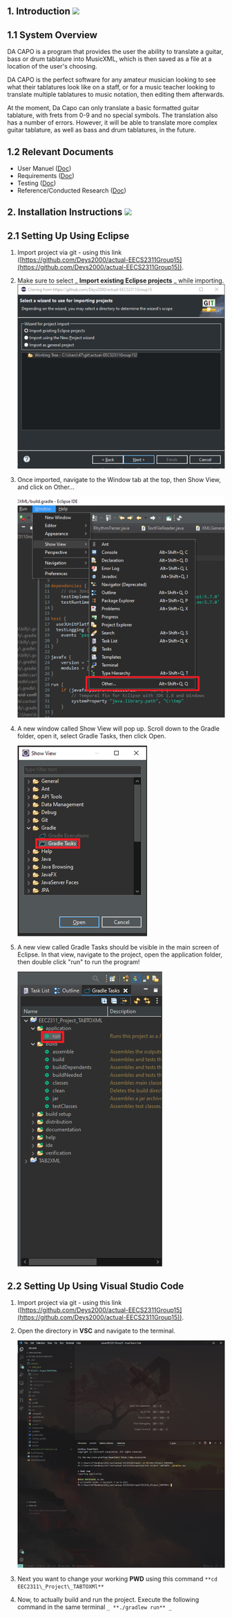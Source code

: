## 1. Introduction ![](RackMultipart20210301-4-1e8kmev_html_981da44633f54b92.gif)

## **1.1 System Overview**

DA CAPO is a program that provides the user the ability to translate a guitar, bass or drum tablature into MusicXML, which is then saved as a file at a location of the user&#39;s choosing.

DA CAPO is the perfect software for any amateur musician looking to see what their tablatures look like on a staff, or for a music teacher looking to translate multiple tablatures to music notation, then editing them afterwards.

At the moment, Da Capo can only translate a basic formatted guitar tablature, with frets from 0-9 and no special symbols. The translation also has a number of errors. However, it will be able to translate more complex guitar tablature, as well as bass and drum tablatures, in the future.

##
## **1.2 Relevant Documents**
- User Manuel ([Doc](https://docs.google.com/document/d/1IhHdD-Nd9ZIJpAWSL3IuWYTfuE3LoL_WjTELXTAvqtw/edit?usp=sharing))
- Requirements ([Doc](https://docs.google.com/document/d/1e6TOLw2BATm9XsG7jF8Gk9tFdCKltIL-go9Af51f5Sw/edit?usp=sharing))
- Testing ([Doc](https://docs.google.com/document/d/1OiztrqSeb4tApYALv-m1DQjSQHc3qtqlymFJoWkLy1M/edit?usp=sharing))
- Reference/Conducted Research ([Doc](https://docs.google.com/document/d/1jesq2F7oVmy8Y_HqsO5No0yU1nKyRxtxBuIApClda5I/edit#heading=h.5uh2qfisicct))
 
## 2. Installation Instructions ![](RackMultipart20210301-4-1e8kmev_html_981da44633f54b92.gif)

## **2.1 Setting Up Using Eclipse**

1. Import project via git - using this link ([https://github.com/Deys2000/actual-EECS2311Group15](https://github.com/Deys2000/actual-EECS2311Group15)).

1. Make sure to select _ **Import existing Eclipse projects** _ while importing. ![ImportAsEclpseProjexcts](Images/importAs.png)
2. Once imported, navigate to the Window tab at the top, then Show View, and click on Other...

   ![windowToOther](Images/windowToOther.png)

1. A new window called Show View will pop up. Scroll down to the Gradle folder, open it, select Gradle Tasks, then click Open.

   ![showViewToGradle](Images/showViewToGradle.png)

1. A new view called Gradle Tasks should be visible in the main screen of Eclipse. In that view, navigate to the project, open the application folder, then double click &quot;run&quot; to run the program!

   ![buildToRunSmall](Images/buildToRunSmall.png)

## **2.2 Setting Up Using Visual Studio Code**

1. Import project via git - using this link ([https://github.com/Deys2000/actual-EECS2311Group15](https://github.com/Deys2000/actual-EECS2311Group15)).

2. Open the directory in **VSC** and navigate to the terminal.

   ![vscTerminal](Images/vscTerminal.PNG) 
3. Next you want to change your working **PWD** using this command ``**cd EEC2311\_Project\_TABTOXMl**``

4. Now, to actually build and run the project. Execute the following command in the same terminal ``_ **./gradlew run** _``
